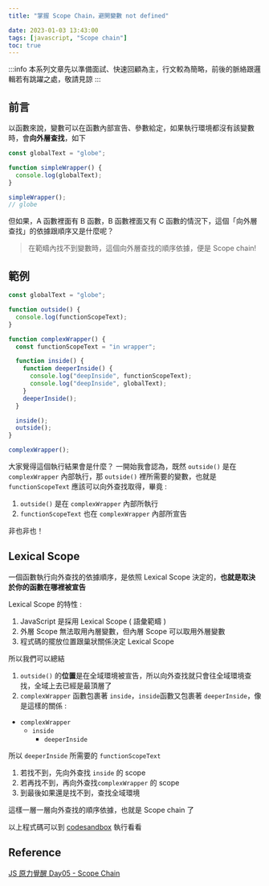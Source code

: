 ```yaml
---
title: "掌握 Scope Chain，避開變數 not defined"

date: 2023-01-03 13:43:00
tags: [javascript, "Scope chain"]
toc: true
---
```


:::info
本系列文章先以準備面試、快速回顧為主，行文較為簡略，前後的脈絡跟邏輯若有跳躍之處，敬請見諒
:::

## 前言

以函數來說，變數可以在函數內部宣告、參數給定，如果執行環境都沒有該變數時，會**向外層查找**，如下

```js
const globalText = "globe";

function simpleWrapper() {
  console.log(globalText);
}

simpleWrapper();
// globe
```

但如果，A 函數裡面有 B 函數，B 函數裡面又有 C 函數的情況下，這個「向外層查找」的依據跟順序又是什麼呢？

> 在範疇內找不到變數時，這個向外層查找的順序依據，便是 Scope chain!

## 範例

```js
const globalText = "globe";

function outside() {
  console.log(functionScopeText);
}

function complexWrapper() {
  const functionScopeText = "in wrapper";

  function inside() {
    function deeperInside() {
      console.log("deepInside", functionScopeText);
      console.log("deepInside", globalText);
    }
    deeperInside();
  }

  inside();
  outside();
}

complexWrapper();
```

大家覺得這個執行結果會是什麼？
一開始我會認為，既然 `outside()` 是在 `complexWrapper` 內部執行，那 `outside()` 裡所需要的變數，也就是 `functionScopeText` 應該可以向外查找取得，畢竟 :

1. `outside()` 是在 `complexWrapper` 內部所執行
2. `functionScopeText` 也在 `complexWrapper` 內部所宣告

非也非也！

## Lexical Scope

一個函數執行向外查找的依據順序，是依照 Lexical Scope 決定的，**也就是取決於你的函數在哪裡被宣告**

Lexical Scope 的特性 :

1. JavaScript 是採用 Lexical Scope ( 語彙範疇 )
2. 外層 Scope 無法取用內層變數，但內層 Scope 可以取用外層變數
3. 程式碼的擺放位置跟巢狀關係決定 Lexical Scope

所以我們可以總結

1. `outside()` 的**位置**是在全域環境被宣告，所以向外查找就只會往全域環境查找，全域上去已經是最頂層了
2. `complexWrapper` 函數包裹著 `inside`，`inside`函數又包裹著 `deeperInside`，像是這樣的關係 :

- `complexWrapper`
  - `inside`
    - `deeperInside`

所以 `deeperInside` 所需要的 `functionScopeText`

1. 若找不到，先向外查找 `inside` 的 scope
2. 若再找不到，再向外查找`complexWrapper` 的 scope
3. 到最後如果還是找不到，查找全域環境

這樣一層一層向外查找的順序依據，也就是 Scope chain 了

以上程式碼可以到 [codesandbox](https://codesandbox.io/s/scope-chain-h4zrhx?file=/src/index.js) 執行看看

## Reference

[JS 原力覺醒 Day05 - Scope Chain](https://ithelp.ithome.com.tw/articles/10217997)

